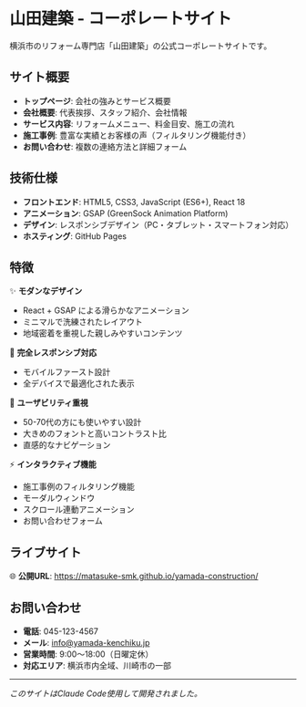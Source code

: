 # 山田建築 - コーポレートサイト

横浜市のリフォーム専門店「山田建築」の公式コーポレートサイトです。

## サイト概要

- **トップページ**: 会社の強みとサービス概要
- **会社概要**: 代表挨拶、スタッフ紹介、会社情報
- **サービス内容**: リフォームメニュー、料金目安、施工の流れ
- **施工事例**: 豊富な実績とお客様の声（フィルタリング機能付き）
- **お問い合わせ**: 複数の連絡方法と詳細フォーム

## 技術仕様

- **フロントエンド**: HTML5, CSS3, JavaScript (ES6+), React 18
- **アニメーション**: GSAP (GreenSock Animation Platform)
- **デザイン**: レスポンシブデザイン（PC・タブレット・スマートフォン対応）
- **ホスティング**: GitHub Pages

## 特徴

✨ **モダンなデザイン**
- React + GSAP による滑らかなアニメーション
- ミニマルで洗練されたレイアウト
- 地域密着を重視した親しみやすいコンテンツ

📱 **完全レスポンシブ対応**
- モバイルファースト設計
- 全デバイスで最適化された表示

🎯 **ユーザビリティ重視**
- 50-70代の方にも使いやすい設計
- 大きめのフォントと高いコントラスト比
- 直感的なナビゲーション

⚡ **インタラクティブ機能**
- 施工事例のフィルタリング機能
- モーダルウィンドウ
- スクロール連動アニメーション
- お問い合わせフォーム

## ライブサイト

🌐 **公開URL**: https://matasuke-smk.github.io/yamada-construction/

## お問い合わせ

- **電話**: 045-123-4567
- **メール**: info@yamada-kenchiku.jp
- **営業時間**: 9:00～18:00（日曜定休）
- **対応エリア**: 横浜市内全域、川崎市の一部

---

*このサイトはClaude Code使用して開発されました。*